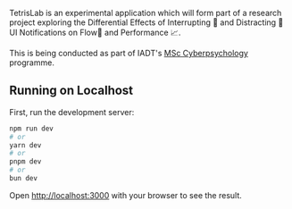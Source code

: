 TetrisLab is an experimental application which will form part of a research project exploring the Differential Effects of Interrupting 📢 and Distracting 👋 UI Notifications on Flow🚰 and Performance 📈.

This is being conducted as part of IADT's [MSc Cyberpsychology](https://iadt.ie/courses/cyberpsychology/) programme.

## Running on Localhost

First, run the development server:

```bash
npm run dev
# or
yarn dev
# or
pnpm dev
# or
bun dev
```

Open [http://localhost:3000](http://localhost:3000) with your browser to see the result.
